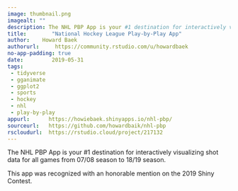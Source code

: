 ```yaml
---
image: thumbnail.png
imagealt: ""
description: The NHL PBP App is your #1 destination for interactively visualizing shot data for all games from 07/08 season to 18/19 season.
title:        "National Hockey League Play-by-Play App"
author:    Howard Baek
authorurl:     https://community.rstudio.com/u/howardbaek
no-app-padding: true
date:         2019-05-31
tags:       
 - tidyverse
 - gganimate
 - ggplot2
 - sports
 - hockey
 - nhl
 - play-by-play
appurl:      https://howiebaek.shinyapps.io/nhl-pbp/
sourceurl:   https://github.com/howardbaik/nhl-pbp
rscloudurl:  https://rstudio.cloud/project/217132
---
```


The NHL PBP App is your #1 destination for interactively visualizing shot data for all games from 07/08 season to 18/19 season.

  
This app was recognized with an honorable mention on the 2019 Shiny Contest.
